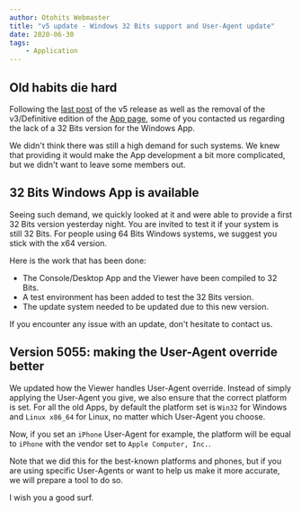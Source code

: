 ```yaml
---
author: Otohits Webmaster
title: "v5 update - Windows 32 Bits support and User-Agent update"
date: 2020-06-30
tags:
    - Application
---
```


## Old habits die hard

Following the [last post](./2020-06-27-v5-App-update.md) of the v5 release as well as the removal of the v3/Definitive edition of the [App page](https://www.otohits.net/account/app), some of you contacted us regarding the lack of a 32 Bits version for the Windows App.

We didn't think there was still a high demand for such systems. We knew that providing it would make the App development a bit more complicated, but we didn't want to leave some members out.

## 32 Bits Windows App is available

Seeing such demand, we quickly looked at it and were able to provide a first 32 Bits version yesterday night. You are invited to test it if your system is still 32 Bits. For people using 64 Bits Windows systems, we suggest you stick with the x64 version.

Here is the work that has been done:

* The Console/Desktop App and the Viewer have been compiled to 32 Bits.
* A test environment has been added to test the 32 Bits version.
* The update system needed to be updated due to this new version.

If you encounter any issue with an update, don't hesitate to contact us.

## Version 5055: making the User-Agent override better

We updated how the Viewer handles User-Agent override.
Instead of simply applying the User-Agent you give, we also ensure that the correct platform is set.
For all the old Apps, by default the platform set is `Win32` for Windows and `Linux x86_64` for Linux, no matter which User-Agent you choose.

Now, if you set an `iPhone` User-Agent for example, the platform will be equal to `iPhone` with the vendor set to `Apple Computer, Inc.`.

Note that we did this for the best-known platforms and phones, but if you are using specific User-Agents or want to help us make it more accurate, we will prepare a tool to do so.

I wish you a good surf.
